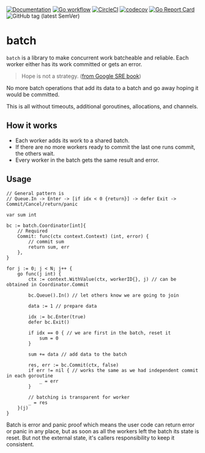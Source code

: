 [![Documentation](https://pkg.go.dev/badge/nikand.dev/go/batch)](https://pkg.go.dev/nikand.dev/go/batch?tab=doc)
[![Go workflow](https://github.com/nikandfor/batch/actions/workflows/go.yml/badge.svg)](https://github.com/nikandfor/batch/actions/workflows/go.yml)
[![CircleCI](https://circleci.com/gh/nikandfor/batch.svg?style=svg)](https://circleci.com/gh/nikandfor/batch)
[![codecov](https://codecov.io/gh/nikandfor/batch/tags/latest/graph/badge.svg)](https://codecov.io/gh/nikandfor/batch)
[![Go Report Card](https://goreportcard.com/badge/nikand.dev/go/batch)](https://goreportcard.com/report/nikand.dev/go/batch)
![GitHub tag (latest SemVer)](https://img.shields.io/github/v/tag/nikandfor/batch?sort=semver)

# batch

`batch` is a library to make concurrent work batcheable and reliable.
Each worker either has its work committed or gets an error.

> Hope is not a strategy. ([from Google SRE book](https://sre.google/sre-book/introduction/))

No more batch operations that add its data to a batch and go away hoping it would be committed.

This is all without timeouts, additional goroutines, allocations, and channels.

## How it works

* Each worker adds its work to a shared batch.
* If there are no more workers ready to commit the last one runs commit, the others wait.
* Every worker in the batch gets the same result and error.

## Usage

```
// General pattern is
// Queue.In -> Enter -> [if idx < 0 {return}] -> defer Exit -> Commit/Cancel/return/panic

var sum int

bc := batch.Coordinator[int]{
	// Required
	Commit: func(ctx context.Context) (int, error) {
		// commit sum
		return sum, err
	},
}

for j := 0; j < N; j++ {
	go func(j int) {
		ctx := context.WithValue(ctx, workerID{}, j) // can be obtained in Coordinator.Commit

		bc.Queue().In() // let others know we are going to join

		data := 1 // prepare data

		idx := bc.Enter(true)
		defer bc.Exit()

		if idx == 0 { // we are first in the batch, reset it
			sum = 0
		}

		sum += data // add data to the batch

		res, err := bc.Commit(ctx, false)
		if err != nil { // works the same as we had independent commit in each goroutine
			_ = err
		}

		// batching is transparent for worker
		_ = res
	}(j)
}
```

Batch is error and panic proof which means the user code can return error or panic in any place,
but as soon as all the workers left the batch its state is reset.
But not the external state, it's callers responsibility to keep it consistent.
